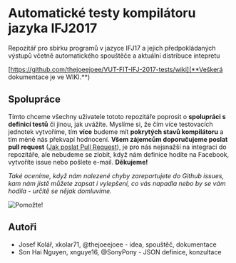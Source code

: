 # Automatické testy kompilátoru jazyka IFJ2017
Repozitář pro sbírku programů v jazyce IFJ17 a jejich předpokládaných výstupů včetně automatického spouštěče a aktuální distribuce intepretu

[https://github.com/thejoeejoee/VUT-FIT-IFJ-2017-tests/wiki](**Veškerá dokumentace je ve WIKI.**)

## Spolupráce
Tímto chceme všechny uživatele tototo repozitáře poprosit o **spolupráci s definicí testů** či jinou, jak uvážíte. Myslíme si, že čím více testovacích jednotek vytvoříme, tím **více** budeme mít **pokrytých stavů kompilátoru** a tím méně nás překvapí hodnocení. 
**Všem zájemcům doporučujeme poslat pull request** ([Jak poslat Pull Request](https://blog.tomasfejfar.cz/jak-udelat-pullrequest/)), je pro nás nejsnažší na integraci do repozitáře, ale nebudeme se zlobit, když nám definice hodíte na Facebook, vytvoříte issue nebo pošlete e-mail. **Děkujeme!**

_Také oceníme, když nám nalezené chyby zareportujete do Github issues, kam nám jistě můžete zapsat i vylepšení, co vás napadla nebo by se vám hodila - určitě se nějak domluvíme._

![Pomožte!](https://ctrlv.cz/shots/2017/10/10/KP3O.png)

## Autoři
- Josef Kolář, xkolar71, @thejoeejoee - idea, spouštěč, dokumentace
- Son Hai Nguyen, xnguye16, @SonyPony - JSON definice, konzultace
